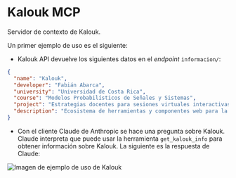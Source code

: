 # Kalouk MCP

Servidor de contexto de Kalouk.

Un primer ejemplo de uso es el siguiente:

- Kalouk API devuelve los siguientes datos en el _endpoint_ `informacion/`:

```json
{
  "name": "Kalouk",
  "developer": "Fabián Abarca",
  "university": "Universidad de Costa Rica",
  "course": "Modelos Probabilísticos de Señales y Sistemas",
  "project": "Estrategias docentes para sesiones virtuales interactivas con el desarrollo de un nuevo sistema web: una experiencia en el curso Modelos Probabilísticos de Señales y Sistemas",
  "description": "Ecosistema de herramientas y componentes web para la enseñanza de probabilidad y el análisis de datos con Python."
}
```

- Con el cliente Claude de Anthropic se hace una pregunta sobre Kalouk. Claude interpreta que puede usar la herramienta `get_kalouk_info` para obtener información sobre Kalouk. La siguiente es la respuesta de Claude:

![Imagen de ejemplo de uso de Kalouk](/kalouk_mcp.png)
